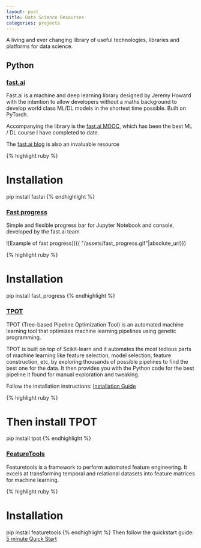```yaml
---
layout: post
title: Data Science Resources
categories: projects
---
```


A living and ever changing library of useful technologies, libraries and platforms for data science.

<!-- more -->

<h2>Python</h2>

<h3><a href="https://github.com/fastai/fastai">fast.ai</a></h3>
Fast.ai is a machine and deep learning library designed by Jeremy Howard with the intention to allow developers without a maths background to develop world class ML/DL models in the shortest time possible. Built on PyTorch.

Accompanying the library is the <a href="http://www.fast.ai/">fast.ai MOOC</a>, which has been the best ML / DL course I have completed to date.

The <a href="http://www.fast.ai/topics/">fast.ai blog</a> is also an invaluable resource

{% highlight ruby %}
# Installation
pip install fastai
{% endhighlight %}


<h3><a href="https://github.com/fastai/fast_progress">Fast progress</a></h3>
Simple and flexible progress bar for Jupyter Notebook and console, developed by the fast.ai team

![Example of fast progress]({{ "/assets/fast_progress.gif"|absolute_url}})

{% highlight ruby %}
# Installation
pip install fast_progress
{% endhighlight %}


<h3><a href="https://github.com/EpistasisLab/tpot">TPOT</a></h3>
TPOT (Tree-based Pipeline Optimization Tool) is an automated machine learning tool that optimizes machine learning pipelines using genetic programming.

TPOT is built on top of Scikit-learn and it automates the most tedious parts of machine learning like feature selection, model selection, feature construction, etc, by exploring thousands of possible pipelines to find the best one for the data. It then provides you with the Python code for the best pipeline it found for manual exploration and tweaking.

Follow the installation instructions: <a href="http://epistasislab.github.io/tpot/installing/">Installation Guide</a>

{% highlight ruby %}
# Then install TPOT
pip install tpot
{% endhighlight %}

<h3><a href="https://www.featuretools.com/">FeatureTools</a></h3>
Featuretools is a framework to perform automated feature engineering. It excels at transforming temporal and relational datasets into feature matrices for machine learning.

{% highlight ruby %}
# Installation
pip install featuretools
{% endhighlight %}
Then follow the quickstart guide: <a href="https://docs.featuretools.com/#minute-quick-start">5 minute Quick Start</a>
